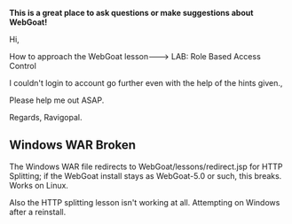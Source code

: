 **This is a great place to ask questions or make suggestions about
WebGoat\!**

Hi,

How to approach the WebGoat lesson---\> LAB: Role Based Access Control

I couldn't login to account go further even with the help of the hints
given.,

Please help me out ASAP.

Regards, Ravigopal.

## Windows WAR Broken

The Windows WAR file redirects to WebGoat/lessons/redirect.jsp for HTTP
Splitting; if the WebGoat install stays as WebGoat-5.0 or such, this
breaks. Works on Linux.

Also the HTTP splitting lesson isn't working at all. Attempting on
Windows after a reinstall.